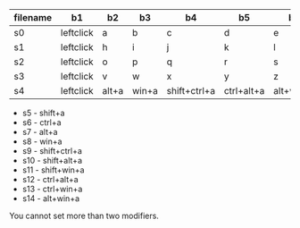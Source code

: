 |filename|b1|b2|b3|b4|b5|b6|b7|b8|
|---|---|---|---|---|---|---|---|---|
|s0|leftclick|a|b|c|d|e|f|g|
|s1|leftclick|h|i|j|k|l|m|n|
|s2|leftclick|o|p|q|r|s|t|u|
|s3|leftclick|v|w|x|y|z|shift+a|ctrl+a|
|s4|leftclick|alt+a|win+a|shift+ctrl+a|ctrl+alt+a|alt+win+a|shift+alt+a|alt+win+a|

- s5 - shift+a
- s6 - ctrl+a
- s7 - alt+a
- s8 - win+a
- s9 - shift+ctrl+a
- s10 - shift+alt+a
- s11 - shift+win+a
- s12 - ctrl+alt+a
- s13 - ctrl+win+a
- s14 - alt+win+a

You cannot set more than two modifiers.